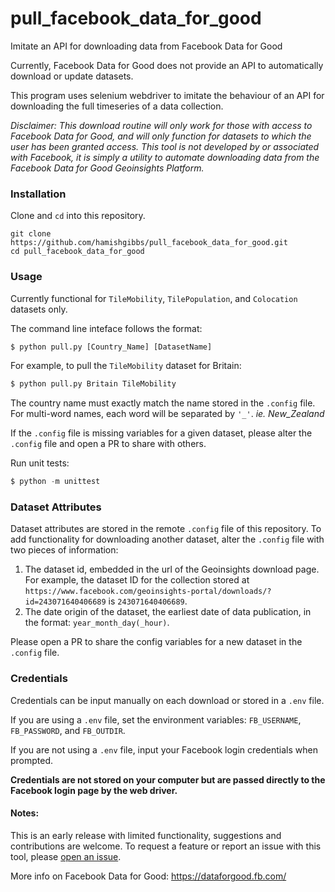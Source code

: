# pull_facebook_data_for_good
Imitate an API for downloading data from Facebook Data for Good

Currently, Facebook Data for Good does not provide an API to automatically download or update datasets.

This program uses selenium webdriver to imitate the behaviour of an API for downloading the full timeseries of a data collection.

*Disclaimer: This download routine will only work for those with access to Facebook Data for Good, and will only function for datasets to which the user has been granted access. This tool is not developed by or associated with Facebook, it is simply a utility to automate downloading data from the Facebook Data for Good Geoinsights Platform.*

### Installation
Clone and `cd` into this repository.
```shell
git clone https://github.com/hamishgibbs/pull_facebook_data_for_good.git
cd pull_facebook_data_for_good
```

### Usage

Currently functional for `TileMobility`, `TilePopulation`, and `Colocation` datasets only.   

The command line inteface follows the format:
```python
$ python pull.py [Country_Name] [DatasetName]
```

For example, to pull the `TileMobility` dataset for Britain:
```python
$ python pull.py Britain TileMobility
```

The country name must exactly match the name stored in the `.config` file. For multi-word names, each word will be separated by `'_'`. *ie. New_Zealand*

If the `.config` file is missing variables for a given dataset, please alter the `.config` file and open a PR to share with others.

Run unit tests:
```python
$ python -m unittest
```

### Dataset Attributes

Dataset attributes are stored in the remote `.config` file of this repository. To add functionality for downloading another dataset, alter the `.config` file with two pieces of information:
1. The dataset id, embedded in the url of the Geoinsights download page. For example, the dataset ID for the collection stored at `https://www.facebook.com/geoinsights-portal/downloads/?id=243071640406689` is `243071640406689`.
2. The date origin of the dataset, the earliest date of data publication, in the format: `year_month_day(_hour)`.

Please open a PR to share the config variables for a new dataset in the `.config` file. 

### Credentials

Credentials can be input manually on each download or stored in a `.env` file.

If you are using a `.env` file, set the environment variables: `FB_USERNAME`, `FB_PASSWORD`, and `FB_OUTDIR`. 

If you are not using a `.env` file, input your Facebook login credentials when prompted. 

**Credentials are not stored on your computer but are passed directly to the Facebook login page by the web driver.**

#### Notes:
This is an early release with limited functionality, suggestions and contributions are welcome. To request a feature or report an issue with this tool, please [open an issue](https://github.com/hamishgibbs/pull_facebook_data_for_good/issues/new).

More info on Facebook Data for Good: https://dataforgood.fb.com/
